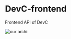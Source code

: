 # DevC-frontend
Frontend API of DevC


![our archi](https://user-images.githubusercontent.com/74776793/175167029-3d8a4dbb-37cf-4179-b70c-dcd387ab61c8.png)

